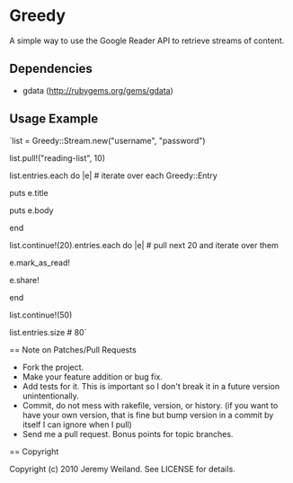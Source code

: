 # Greedy #

A simple way to use the Google Reader API to retrieve streams of content.

## Dependencies ##

* gdata (http://rubygems.org/gems/gdata)

## Usage Example ##

`list = Greedy::Stream.new("username", "password")

list.pull!("reading-list", 10)

list.entries.each do |e| # iterate over each Greedy::Entry

  puts e.title
  
  puts e.body
  
end

list.continue!(20).entries.each do |e| # pull next 20 and iterate over them

  e.mark\_as_read!
  
  e.share!
  
end

list.continue!(50)

list.entries.size # 80`

== Note on Patches/Pull Requests
 
* Fork the project.
* Make your feature addition or bug fix.
* Add tests for it. This is important so I don't break it in a
  future version unintentionally.
* Commit, do not mess with rakefile, version, or history.
  (if you want to have your own version, that is fine but bump version in a commit by itself I can ignore when I pull)
* Send me a pull request. Bonus points for topic branches.

== Copyright

Copyright (c) 2010 Jeremy Weiland. See LICENSE for details.
